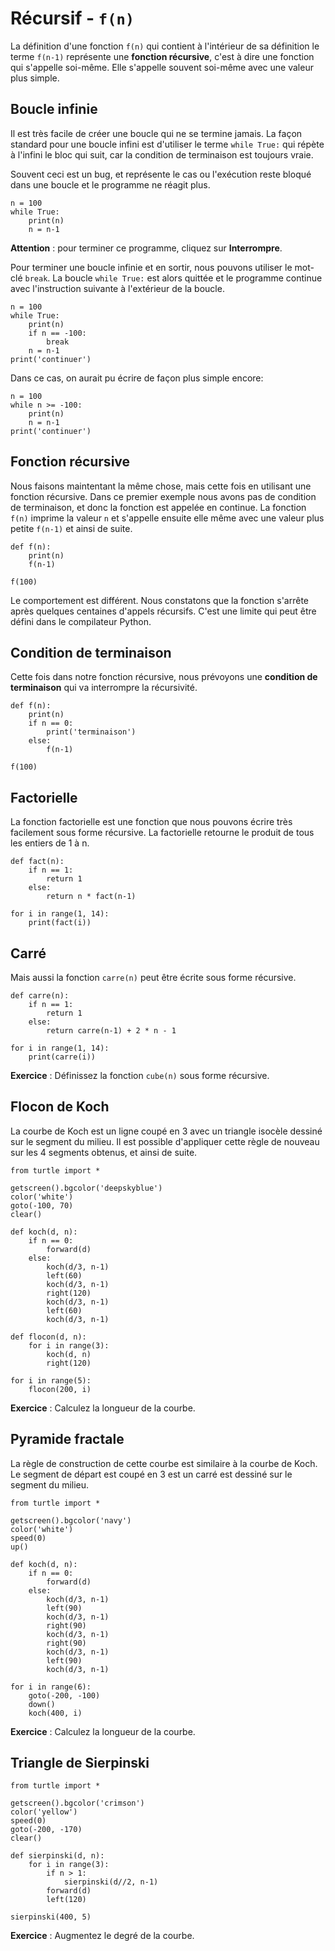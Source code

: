 # Récursif - `f(n)`

La définition d'une fonction `f(n)` qui contient à l'intérieur de sa définition le terme `f(n-1)` représente une **fonction récursive**, c'est à dire une fonction qui s'appelle soi-même. Elle s'appelle souvent soi-même avec une valeur plus simple.

## Boucle infinie

Il est très facile de créer une boucle qui ne se termine jamais. La façon standard pour une boucle infini est d'utiliser le terme `while True:` qui répète à l'infini le bloc qui suit, car la condition de terminaison est toujours vraie.

Souvent ceci est un bug, et représente le cas ou l'exécution reste bloqué dans une boucle et le programme ne réagit plus.

```{codeplay}
n = 100
while True:
    print(n)
    n = n-1
```

**Attention** : pour terminer ce programme, cliquez sur **Interrompre**.

Pour terminer une boucle infinie et en sortir, nous pouvons utiliser le mot-clé `break`. La boucle `while True:` est alors quittée et le programme continue avec l'instruction suivante à l'extérieur de la boucle.

```{codeplay}
n = 100
while True:
    print(n)
    if n == -100:
        break
    n = n-1
print('continuer')
```

Dans ce cas, on aurait pu écrire de façon plus simple encore:

```{codeplay}
n = 100
while n >= -100:
    print(n)
    n = n-1
print('continuer')
```

## Fonction récursive

Nous faisons maintentant la même chose, mais cette fois en utilisant une fonction récursive. Dans ce premier exemple nous avons pas de condition de terminaison, et donc la fonction est appelée en continue. La fonction `f(n)` imprime la valeur `n` et s'appelle ensuite elle même avec une valeur plus petite `f(n-1)` et ainsi de suite.

```{codeplay}
def f(n):
    print(n)
    f(n-1)

f(100)
```

Le comportement est différent. Nous constatons que la fonction s'arrête après quelques centaines d'appels récursifs. C'est une limite qui peut être défini dans le compilateur Python.

## Condition de terminaison

Cette fois dans notre fonction récursive, nous prévoyons une **condition de terminaison** qui va interrompre la récursivité.

```{codeplay}
def f(n):
    print(n)
    if n == 0:
        print('terminaison')
    else:
        f(n-1)

f(100)
```

## Factorielle

La fonction factorielle est une fonction que nous pouvons écrire très facilement sous forme récursive. La factorielle retourne le produit de tous les entiers de 1 à n.

```{codeplay}
def fact(n):
    if n == 1:
        return 1
    else:
        return n * fact(n-1)

for i in range(1, 14):
    print(fact(i))
```

## Carré

Mais aussi la fonction `carre(n)` peut être écrite sous forme récursive.

```{codeplay}
def carre(n):
    if n == 1:
        return 1
    else:
        return carre(n-1) + 2 * n - 1

for i in range(1, 14):
    print(carre(i))
```

**Exercice** : Définissez la fonction `cube(n)` sous forme récursive.

## Flocon de Koch

La courbe de Koch est un ligne coupé en 3 avec un triangle isocèle dessiné sur le segment du milieu. Il est possible d'appliquer cette règle de nouveau sur les 4 segments obtenus, et ainsi de suite.

```{codeplay}
from turtle import *

getscreen().bgcolor('deepskyblue')
color('white')
goto(-100, 70)
clear()

def koch(d, n):
    if n == 0:
        forward(d)
    else:
        koch(d/3, n-1)
        left(60)
        koch(d/3, n-1)
        right(120)
        koch(d/3, n-1)
        left(60)
        koch(d/3, n-1)
        
def flocon(d, n):
    for i in range(3):
        koch(d, n)
        right(120)
    
for i in range(5):
    flocon(200, i)
```

**Exercice** : Calculez la longueur de la courbe.

## Pyramide fractale

La règle de construction de cette courbe est similaire à la courbe de Koch. Le segment de départ est coupé en 3 est un carré est dessiné sur le segment du milieu.

```{codeplay}
from turtle import *

getscreen().bgcolor('navy')
color('white')
speed(0)
up()

def koch(d, n):
    if n == 0:
        forward(d)
    else:
        koch(d/3, n-1)
        left(90)
        koch(d/3, n-1)
        right(90)
        koch(d/3, n-1)
        right(90)
        koch(d/3, n-1)
        left(90)
        koch(d/3, n-1)
    
for i in range(6):
    goto(-200, -100)
    down()
    koch(400, i)
```

**Exercice** : Calculez la longueur de la courbe.

## Triangle de Sierpinski

```{codeplay}
from turtle import *

getscreen().bgcolor('crimson')
color('yellow')
speed(0)
goto(-200, -170)
clear()

def sierpinski(d, n):
    for i in range(3):
        if n > 1:
            sierpinski(d//2, n-1)
        forward(d)    
        left(120)
        
sierpinski(400, 5)
```

**Exercice** : Augmentez le degré de la courbe.
